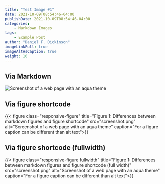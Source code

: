 ```yaml
---
title: "Test Image #1"
date: 2021-10-09T08:54:46-04:00
publishDate: 2021-10-09T08:54:46-04:00
categories:
    - Markdown Images
tags:
    - Example Post
author: "Daniel F. Dickinson"
imageLinkFull: true
imageAltAsCaption: true
weight: 10
---
```


## Via Markdown

![Screenshot of a web page with an aqua theme](featured-screenshot.png)

## Via figure shortcode

{{< figure class="responsive-figure" title="Figure 1: Differences between markdown figures and figure shortcode" src="screenshot.png" alt="Screenshot of a web page with an aqua theme" caption="For a figure caption can be different than alt text">}}

## Via figure shortcode (fullwidth)

{{< figure class="responsive-figure fullwidth" title="Figure 1: Differences between markdown figures and figure shortcode (full width)" src="screenshot.png" alt="Screenshot of a web page with an aqua theme" caption="For a figure caption can be different than alt text">}}
